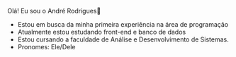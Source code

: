   Olá! Eu sou o André Rodrigues👋
-  Estou em busca da minha primeira experiência na área de programação
-  Atualmente estou estudando front-end e banco de dados
-  Estou cursando a faculdade de Análise e Desenvolvimento de Sistemas.
-  Pronomes: Ele/Dele

